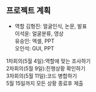 ## 프로젝트 계획
* 역할
김형진: 얼굴인식, 논문, 발표<br>
이석윤: 얼굴분류, 영상<br>
유승인: 엑셀, PPT<br>
오인석: GUI, PPT<br>

1차회의(5월 4일):역할에 맞는 조사하기<br>
2차회의(5월 9일):진행상황 확인하기<br>
3차회의(5월 11일):코드 병합하기<br>
5월 15일까지 모든 상황 종료후 제출
